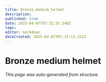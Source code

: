 ```yaml
---
title: Bronze_medium_helmet
description: 
published: true
date: 2025-04-07T07:32:55.548Z
tags: 
editor: markdown
dateCreated: 2025-04-07T07:32:53.311Z
---
```


# Bronze medium helmet

*This page was auto-generated from structure.*